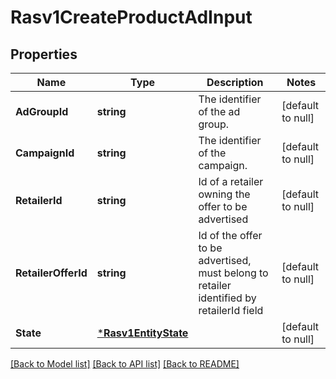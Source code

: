 # Rasv1CreateProductAdInput

## Properties
Name | Type | Description | Notes
------------ | ------------- | ------------- | -------------
**AdGroupId** | **string** | The identifier of the ad group. | [default to null]
**CampaignId** | **string** | The identifier of the campaign. | [default to null]
**RetailerId** | **string** | Id of a retailer owning the offer to be advertised | [default to null]
**RetailerOfferId** | **string** | Id of the offer to be advertised, must belong to retailer identified by retailerId field | [default to null]
**State** | [***Rasv1EntityState**](RASv1EntityState.md) |  | [default to null]

[[Back to Model list]](../README.md#documentation-for-models) [[Back to API list]](../README.md#documentation-for-api-endpoints) [[Back to README]](../README.md)

